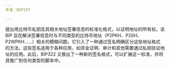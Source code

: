 ```yaml
---
术语：BIP137

---
```

提出用比特币私钥及其相关地址签署信息的标准化格式，以证明地址的所有权。该 BIP 旨在解决签署信息时与不同类型的比特币地址（P2PKH、P2SH、P2WPKH......）相关的模糊问题。它引入了一种通过签名明确区分这些地址格式的方法。这些签名适用于各种应用，如资金证明、审计和其他需要通过私钥验证地址的应用。此后，BIP322 又推出了一种新的签名格式，可以扩展这一标准，并将其推广到任何类型的脚本中。
